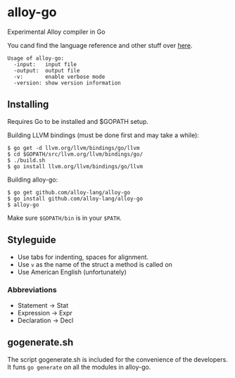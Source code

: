 # alloy-go
Experimental Alloy compiler in Go

You cand find the language reference and other stuff over [here](https://github.com/alloy-lang/alloy).

	Usage of alloy-go:
	  -input:   input file
	  -output:  output file
	  -v:       enable verbose mode
	  -version: show version information

## Installing
Requires Go to be installed and $GOPATH setup.

Building LLVM bindings (must be done first and may take a while):

	$ go get -d llvm.org/llvm/bindings/go/llvm
	$ cd $GOPATH/src/llvm.org/llvm/bindings/go/
	$ ./build.sh
	$ go install llvm.org/llvm/bindings/go/llvm

Building alloy-go:

	$ go get github.com/alloy-lang/alloy-go
	$ go install github.com/alloy-lang/alloy-go
	$ alloy-go

Make sure `$GOPATH/bin` is in your `$PATH`.

## Styleguide
* Use tabs for indenting, spaces for alignment.
* Use `v` as the name of the struct a method is called on
* Use American English (unfortunately)

### Abbreviations
* Statement -> Stat
* Expression -> Expr
* Declaration -> Decl

## gogenerate.sh
The script gogenerate.sh is included for the convenience of the developers. It funs `go generate` on all the modules in alloy-go.
